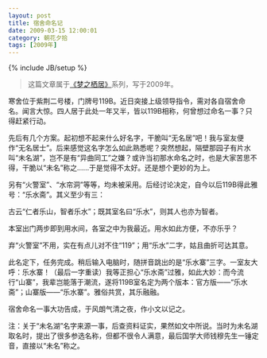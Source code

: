 ```yaml
---
layout: post
title: 宿舍命名记
date: 2009-03-15 12:00:01
category: 朝花夕拾
tags: [2009年]
---
```

{% include JB/setup %}

> 这篇文章属于[《梦之栖居》](/posts/where-the-dreams-reside/)系列，写于2009年。
	
<!--more-->

寒舍位于紫荆二号楼，门牌号119B。近日突接上级领导指令，需对各自宿舍命名。闻言大惊。四人居于此处一年又半，皆以119B相称，何曾想过命名一事？只得赶紧行动。

先后有几个方案。起初想不起来什么好名字，干脆叫“无名居”吧！我与室友便作“无名居士”。后来感觉这名字怎么如此熟悉呢？突然想起，隔壁那园子有片水叫“未名湖”，岂不是有“异曲同工”之嫌？或许当初那水命名之时，也是大家苦思不得，干脆以“未名”称之……于是觉得不太好。还是想个更妙的为上。

另有“火警室”、“水帘洞”等等，均未被采用。后经讨论决定，自今以后119B得此雅号：“乐水斋”。其义至少有三：

古云“仁者乐山，智者乐水”；既其室名曰“乐水”，则其人也亦为智者。

本室出门两步即到用水间，各室之中为我最近。用水如此方便，不亦乐乎？

弃“火警室”不用，实在有点儿对不住“119”；用“乐水”二字，姑且曲折可达其意。

此名定下，任务完成。稍后输入电脑时，随拼音跳出的是“乐水寨”三字。一室友大呼：乐水寨！（最后一字重读）我等正担心“乐水斋”过雅，如此大妙：而今流行“山寨”，我辈岂能落于潮流，遂将119B室名定为两个版本：官方版——“乐水斋”；山寨版——“乐水寨”。雅俗共赏，其乐融融。

宿舍命名一事大功告成，于风朗气清之夜，作小文以记之。

注：关于“未名湖”名字来源一事，后查资料证实，果然如文中所说。当时为未名湖取名时，提出了很多参选名称，但都不很令人满意，最后国学大师钱穆先生一锤定音，直接以“未名”称之。